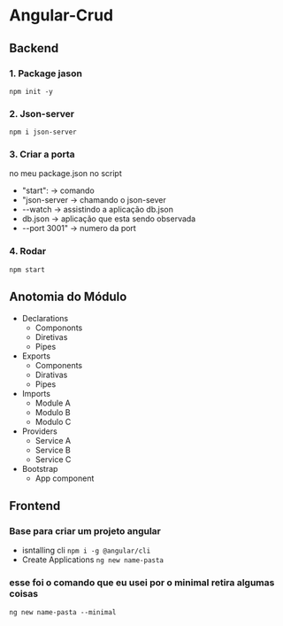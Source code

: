 # Angular-Crud

## Backend

### 1. Package jason
`
npm init -y
`

### 2. Json-server
`
npm i json-server
`

### 3. Criar a porta



no meu package.json no script 
- "start":     -> comando
- "json-server -> chamando o json-sever
- --watch      -> assistindo a aplicação db.json
- db.json      -> aplicação que esta sendo observada
- --port 3001" -> numero da port

### 4. Rodar
`
npm start
`

## Anotomia do Módulo
- Declarations
   - Compononts
   - Diretivas
   - Pipes
- Exports
   - Components
   - Dirativas
   - Pipes
- Imports 
   - Module A
   - Modulo B
   - Modulo C
- Providers
   - Service A
   - Service B
   - Service C
- Bootstrap
   - App component

## Frontend 

### Base para criar um projeto angular
- isntalling cli
`
npm i -g @angular/cli
`
- Create Applications
`
ng new name-pasta
`
### esse foi o comando que eu usei por o minimal retira algumas coisas
`
 ng new name-pasta --minimal
`
